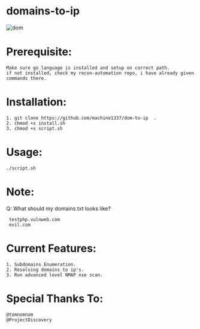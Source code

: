 # domains-to-ip

![dom](https://user-images.githubusercontent.com/82051128/121773983-f9b83a80-cb98-11eb-9780-6b4019c1cc69.png)


# Prerequisite:
    Make sure go language is installed and setup on correct path.
    if not installed, check my recon-automation repo, i have already given commands there.

# Installation:
    1. git clone https://github.com/machine1337/dom-to-ip  .
    2. chmod +x install.sh
    3. chmod +x script.sh

# Usage:
    ./script.sh

# Note:
Q: What should my domains.txt looks like?

     testphp.vulnweb.com
     evil.com
     
# Current Features:
    1. Subdomains Enumeration.
    2. Resolving domains to ip's.
    3. Run advanced level NMAP nse scan.
 
# Special Thanks To:
    @tomnomnom
    @ProjectDiscovery

